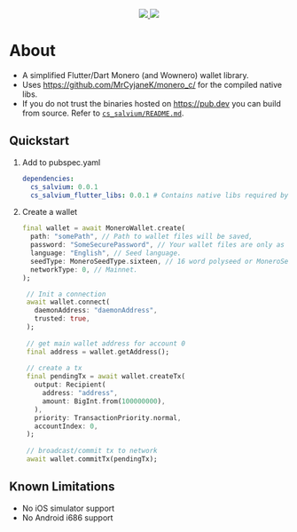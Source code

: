 <p align="center">
  <a href="https://pub.dev/packages/cs_salvium">
    <img src="https://img.shields.io/pub/v/cs_salvium?label=pub.dev&labelColor=333940&logo=dart">
  </a>
  <a href="https://github.com/invertase/melos">
    <img src="https://img.shields.io/badge/maintained%20with-melos-f700ff.svg?style=flat-square">
  </a>
</p>

# About
- A simplified Flutter/Dart Monero (and Wownero) wallet library.
- Uses https://github.com/MrCyjaneK/monero_c/ for the compiled native libs.
- If you do not trust the binaries hosted on https://pub.dev you can build from
  source. Refer to [`cs_salvium/README.md`](https://github.com/cypherstack/cs_salvium/tree/main/cs_salvium/README.md).

## Quickstart
1. Add to pubspec.yaml
    ```yaml
    dependencies:
      cs_salvium: 0.0.1
      cs_salvium_flutter_libs: 0.0.1 # Contains native libs required by cs_salvium.
    ```
2. Create a wallet
   ```dart
   final wallet = await MoneroWallet.create(
     path: "somePath", // Path to wallet files will be saved,
     password: "SomeSecurePassword", // Your wallet files are only as secure as this password.  This cannot be recovered if lost!
     language: "English", // Seed language.
     seedType: MoneroSeedType.sixteen, // 16 word polyseed or MoneroSeedType.twentyFive for legacy seed format.
     networkType: 0, // Mainnet.
   );

    // Init a connection
    await wallet.connect(
      daemonAddress: "daemonAddress",
      trusted: true,
    );
    
    // get main wallet address for account 0
    final address = wallet.getAddress();
    
    // create a tx
    final pendingTx = await wallet.createTx(
      output: Recipient(
        address: "address",
        amount: BigInt.from(100000000),
      ),
      priority: TransactionPriority.normal,
      accountIndex: 0,
    );
    
    // broadcast/commit tx to network
    await wallet.commitTx(pendingTx);
   ```

## Known Limitations
- No iOS simulator support
- No Android i686 support
